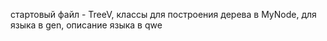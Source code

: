 стартовый файл - TreeV, классы для построения дерева в MyNode, для языка в gen, описание языка в qwe
